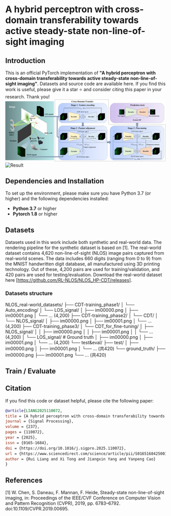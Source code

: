 # A hybrid perceptron with cross-domain transferability towards active steady-state non-line-of-sight imaging
## Introduction
This is an official PyTorch implementation of **"A hybrid perceptron with cross-domain transferability towards active steady-state non-line-of-sight imaging"**. Datasets and source code are available here. If you find this work is useful, please give it a star ⭐ and consider citing this paper in your research. Thank you!
![Overview](image.png)
![Result](result.png)

## Dependencies and Installation

To set up the environment, please make sure you have Python 3.7 (or higher) and the following dependencies installed:

- **Python 3.7** or higher
- **Pytorch 1.8** or higher

## Datasets
Datasets used in this work include both synthetic and real-world data. The rendering pipeline for the synthetic dataset is based on [1]. The real-world dataset contains 4,620 non-line-of-sight (NLOS) image pairs captured from real-world scenes. The data includes 660 digits (ranging from 0 to 9) from the MNIST handwritten digit database, all manufactured using 3D printing technology. Out of these, 4,200 pairs are used for training/validation, and 420 pairs are used for testing/evaluation. Download the real-world dataset here [https://github.com/RL-NLOS/NLOS_HP-CDT/releases].

### Datasets structure
NLOS_real-world_datasets/
├── CDT-training_phase1/
│   └── Auto_encoding/
│       └── LOS_signal/
│           ├── im00000.png
│           ├── im00001.png
│           └── ... (4,200)
├── CDT-training_phase2/
│   └── CDT/
│       └── NLOS_signal/
│           ├── im00000.png
│           ├── im00001.png
│           └── ... (4,200)
├── CDT-training_phase3/
│   └── CDT_for_fine-tuning/
│       ├── NLOS_signal/
│       │   ├── im00000.png
│       │   ├── im00001.png
│       │   └── ... (4,200)
│       └── LOS_signal/  # Ground truth
│           ├── im00000.png
│           ├── im00001.png
│           └── ... (4,200)
└── test&eval/
    ├── test/
    │   ├── im00000.png
    │   ├── im00001.png
    │   └── ... (共420)
    └── ground_truth/
        ├── im00000.png
        ├── im00001.png
        └── ... (共420)

## Train / Evaluate


## Citation
If you find this code or dataset helpful, please cite the following paper:

```bibtex
@article{LIANG2025110072,
title = {A hybrid perceptron with cross-domain transferability towards active steady-state non-line-of-sight imaging},
journal = {Signal Processing},
volume = {237},
pages = {110072},
year = {2025},
issn = {0165-1684},
doi = {https://doi.org/10.1016/j.sigpro.2025.110072},
url = {https://www.sciencedirect.com/science/article/pii/S0165168425001860},
author = {Rui Liang and Xi Tong and Jiangxin Yang and Yanpeng Cao}
}
```

## References
[1] W. Chen, S. Daneau, F. Mannan, F. Heide, Steady-state non-line-of-sight imaging, in: Proceedings of the IEEE/CVF Conference on Computer Vision and Pattern Recognition (CVPR), 2019, pp. 6783–6792. doi:10.1109/CVPR.2019.00695.
